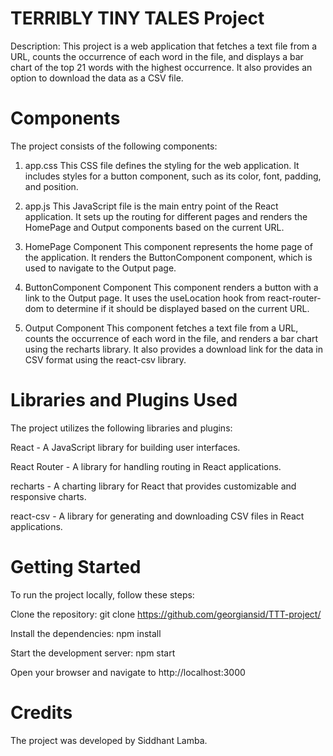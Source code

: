 # TERRIBLY TINY TALES Project
Description: This project is a web application that fetches a text file from a URL, counts the occurrence of each word in the file, and displays a bar chart of the top 21 words with the highest occurrence. It also provides an option to download the data as a CSV file.

# Components
The project consists of the following components:

1. app.css
This CSS file defines the styling for the web application. It includes styles for a button component, such as its color, font, padding, and position.

2. app.js
This JavaScript file is the main entry point of the React application. It sets up the routing for different pages and renders the HomePage and Output components based on the current URL.

3. HomePage Component
This component represents the home page of the application. It renders the ButtonComponent component, which is used to navigate to the Output page.

4. ButtonComponent Component
This component renders a button with a link to the Output page. It uses the useLocation hook from react-router-dom to determine if it should be displayed based on the current URL.

5. Output Component
This component fetches a text file from a URL, counts the occurrence of each word in the file, and renders a bar chart using the recharts library. It also provides a download link for the data in CSV format using the react-csv library.

# Libraries and Plugins Used
The project utilizes the following libraries and plugins:

React - A JavaScript library for building user interfaces.

React Router - A library for handling routing in React applications.

recharts - A charting library for React that provides customizable and responsive charts.

react-csv - A library for generating and downloading CSV files in React applications.

# Getting Started
To run the project locally, follow these steps:

Clone the repository: git clone https://github.com/georgiansid/TTT-project/
  
Install the dependencies: npm install
  
Start the development server: npm start
  
Open your browser and navigate to http://localhost:3000
  
# Credits
The project was developed by Siddhant Lamba.
